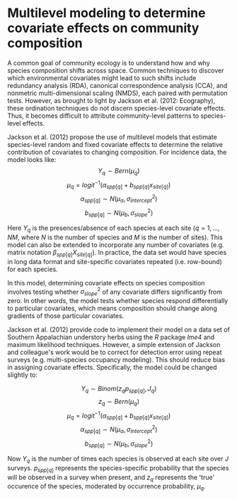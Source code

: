 Multilevel modeling to determine covariate effects on community composition
========================================================

A common goal of community ecology is to understand how and why species composition shifts across space. Common techniques to discover which environmental covariates might lead to such shifts include redundancy analysis (RDA), canonical correspondence analysis (CCA), and nonmetric multi-dimensional scaling (NMDS), each paired with permutation tests. However, as brought to light by Jackson et al. (2012: Ecography), these ordination techniques do not discern species-level covariate effects. Thus, it becomes difficult to attribute community-level patterns to species-level effects.  

Jackson et al. (2012) propose the use of multilevel models that estimate species-level random and fixed covariate effects to determine the relative contribution of covariates to changing composition. For incidence data, the model looks like:
$$Y_{q} \sim Bern(\mu_{q})$$
$$\mu_{q} = logit^{-1}(\alpha_{spp[q]} + b_{spp[q]}  x_{site[q]})$$
$$\alpha_{spp[q]} \sim N(\mu_{\alpha}, \sigma_{intercept}^2)$$
$$b_{spp[q]} \sim N(\mu_{b}, \sigma_{slope}^2)$$

Here $Y_q$ is the presences/absence of each species at each site ($q=1, ... , NM,$ where $N$ is the number of species and $M$ is the number of sites). This model can also be extended to incorporate any number of covariates (e.g. matrix notation $\beta_{spp[q]} X_{site[q]}$). In practice, the data set would have species in long data format and site-specific covariates repeated (i.e. row-bound) for each species. 

In this model, determining covariate effects on species composition involves testing whether $\sigma_{slope}^2$ of any covariate differs significantly from zero. In other words, the model tests whether species respond differentially to particular covariates, which means composition should change along gradients of those particular covariates. 

Jackson et al. (2012) provide code to implement their model on a data set of Southern Appalachian understory herbs using the *R* package *lme4* and maximum likelihood techniques. However, a simple extension of Jackson and colleague's work would be to correct for detection error using repeat surveys (e.g. multi-species occupancy modeling). This should reduce bias in assigning covariate effects. Specifically, the model could be changed slightly to:

$$Y_{q} \sim Binom(z_q p_{spp[q]}, J_q)$$
$$z_q \sim Bern(\mu_q)$$
$$\mu_{q} = logit^{-1}(\alpha_{spp[q]} + b_{spp[q]}  x_{site[q]})$$
$$\alpha_{spp[q]} \sim N(\mu_{\alpha}, \sigma_{intercept}^2)$$
$$b_{spp[q]} \sim N(\mu_{b}, \sigma_{slope}^2)$$

Now $Y_q$ is the number of times each species is observed at each site over $J$ surveys. $p_{spp[q]}$ represents the species-specific probability that the species will be observed in a survey when present, and $z_q$ represents the 'true' occurence of the species, moderated by occurrence probability, $\mu_q$. 



